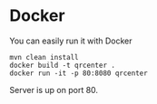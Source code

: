Docker
======

You can easily run it with Docker

    mvn clean install
    docker build -t qrcenter .
    docker run -it -p 80:8080 qrcenter

Server is up on port 80.